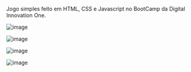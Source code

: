 Jogo simples feito em HTML, CSS e Javascript no BootCamp da Digital Innovation One.

![image](https://user-images.githubusercontent.com/68236978/146823820-05b5b2c1-2ac5-4d19-bfd8-6fa1da2483c8.png)

![image](https://user-images.githubusercontent.com/68236978/146823844-b87bb9ac-e5b3-4217-815b-f8658bf753f5.png)

![image](https://user-images.githubusercontent.com/68236978/146823869-246589be-d7fa-4d25-8a18-9860cd407a8f.png)

![image](https://user-images.githubusercontent.com/68236978/146823886-0645f106-5318-4bff-802a-a8424be7ae4a.png)
